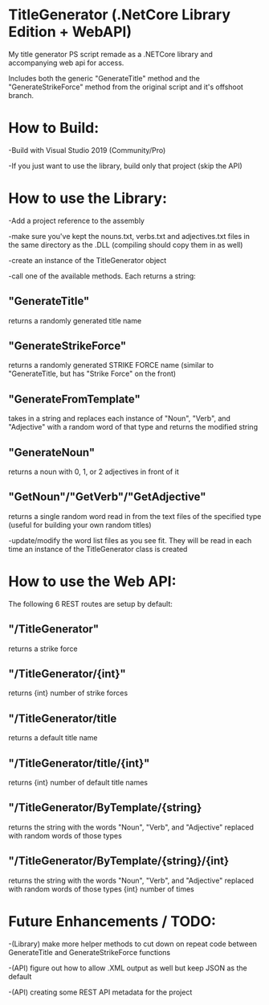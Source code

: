 # TitleGenerator (.NetCore Library Edition + WebAPI)
My title generator PS script remade as a .NETCore library and accompanying web api for access.

Includes both the generic "GenerateTitle" method and the "GenerateStrikeForce" method from the original script and it's offshoot branch.

# How to Build:
-Build with Visual Studio 2019 (Community/Pro)

-If you just want to use the library, build only that project (skip the API)

# How to use the Library:
-Add a project reference to the assembly

-make sure you've kept the nouns.txt, verbs.txt and adjectives.txt files in the same directory as the .DLL (compiling should copy them in as well)

-create an instance of the TitleGenerator object

-call one of the available methods. Each returns a string:
  
## "GenerateTitle"
returns a randomly generated title name
  
## "GenerateStrikeForce"
returns a randomly generated STRIKE FORCE name (similar to "GenerateTitle, but has "Strike Force" on the front)
  
## "GenerateFromTemplate"
takes in a string and replaces each instance of "Noun", "Verb", and "Adjective" with a random word of that type and returns the modified string
  
## "GenerateNoun"
returns a noun with 0, 1, or 2 adjectives in front of it
  
## "GetNoun"/"GetVerb"/"GetAdjective"
returns a single random word read in from the text files of the specified type (useful for building your own random titles)

-update/modify the word list files as you see fit. They will be read in each time an instance of the TitleGenerator class is created

# How to use the Web API:
The following 6 REST routes are setup by default:

## "/TitleGenerator"
returns a strike force

## "/TitleGenerator/{int}"
returns {int} number of strike forces

## "/TitleGenerator/title
returns a default title name

## "/TitleGenerator/title/{int}"
returns {int} number of default title names

## "/TitleGenerator/ByTemplate/{string}
returns the string with the words "Noun", "Verb", and "Adjective" replaced with random words of those types

## "/TitleGenerator/ByTemplate/{string}/{int}
returns the string with the words "Noun", "Verb", and "Adjective" replaced with random words of those types {int} number of times

# Future Enhancements / TODO:
-(Library) make more helper methods to cut down on repeat code between GenerateTitle and GenerateStrikeForce functions

-(API) figure out how to allow .XML output as well but keep JSON as the default

-(API) creating some REST API metadata for the project
